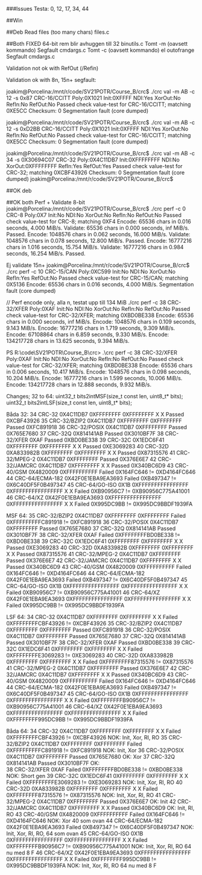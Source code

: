 ###Issues
 Testa: 0, 12, 17, 34, 44 


##Win

##Deb
Read files (too many chars)                                    files.c


##Both
FIXED   64-bit rem blir avhuggen till 32                                binutils.c
Tomt -m (oavsett kommando)                     Segfault         cmdargs.c
Tomt -c (oavsett kommando) el outofrange       Segfault         cmdargs.c





Validation not ok with RefOut (/Refin)

Validation ok with 8n, 15n+ segfault:

joakim@Porcelina:/mnt/r/code/SV21POTR/Course_B/crc$ ./crc val -m AB -c 12 -s 0x87
CRC-16/CCITT   Poly:0X1021   Init:0XFFFF   NDI:Yes   XorOut:No   RefIn:No   RefOut:No
Passed check value-test for CRC-16/CCITT; matching 0XE5CC
Checksum:               0
Segmentation fault (core dumped)

joakim@Porcelina:/mnt/r/code/SV21POTR/Course_B/crc$ ./crc val -m AB -c 12 -s 0xD2BB
CRC-16/CCITT   Poly:0X1021   Init:0XFFFF   NDI:Yes   XorOut:No   RefIn:No   RefOut:No
Passed check value-test for CRC-16/CCITT; matching 0XE5CC
Checksum:               0
Segmentation fault (core dumped)

joakim@Porcelina:/mnt/r/code/SV21POTR/Course_B/crc$ ./crc val -m AB -c 34 -s 0X30694C07
CRC-32   Poly:0X4C11DB7   Init:0XFFFFFFFF   NDI:No   XorOut:0XFFFFFFFF   RefIn:Yes   RefOut:Yes
Passed check value-test for CRC-32; matching 0XCBF43926
Checksum:               0
Segmentation fault (core dumped)
joakim@Porcelina:/mnt/r/code/SV21POTR/Course_B/crc$



##OK deb


##OK both
Perf + Validate 8-bit 
joakim@Porcelina:/mnt/r/code/SV21POTR/Course_B/crc$ ./crc perf -c 0
CRC-8   Poly:0X7   Init:No   NDI:No   XorOut:No   RefIn:No   RefOut:No
Passed check value-test for CRC-8; matching 0XF4
  Encode: 65536 chars in 0.016 seconds, 4.000 MiB/s.
Validate: 65536 chars in 0.000 seconds,   inf MiB/s. Passed.
  Encode: 1048576 chars in 0.062 seconds, 16.000 MiB/s.
Validate: 1048576 chars in 0.078 seconds, 12.800 MiB/s. Passed.
  Encode: 16777216 chars in 1.016 seconds, 15.754 MiB/s.
Validate: 16777216 chars in 0.984 seconds, 16.254 MiB/s. Passed.

Ej validate 15n+
joakim@Porcelina:/mnt/r/code/SV21POTR/Course_B/crc$ ./crc perf -c 10
CRC-15/CAN   Poly:0XC599   Init:No   NDI:No   XorOut:No   RefIn:Yes   RefOut:No
Passed check value-test for CRC-15/CAN; matching 0X5136
  Encode: 65536 chars in 0.016 seconds, 4.000 MiB/s.
Segmentation fault (core dumped)

// Perf encode only, alla n, testat upp till 134 MiB
./crc perf -c 38
CRC-32/XFER   Poly:0XAF   Init:No   NDI:No   XorOut:No   RefIn:No   RefOut:No
Passed check value-test for CRC-32/XFER; matching 0XBD0BE338
  Encode: 65536 chars in 0.000 seconds,   inf MiB/s.
  Encode: 1048576 chars in 0.109 seconds, 9.143 MiB/s.
  Encode: 16777216 chars in 1.719 seconds, 9.309 MiB/s.
  Encode: 67108864 chars in 6.859 seconds, 9.330 MiB/s.
  Encode: 134217728 chars in 13.625 seconds, 9.394 MiB/s.

PS R:\code\SV21POTR\Course_B\crc> .\crc perf -c 38
CRC-32/XFER   Poly:0XAF   Init:No   NDI:No   XorOut:No   RefIn:No   RefOut:No
Passed check value-test for CRC-32/XFER; matching 0XBD0BE338
  Encode: 65536 chars in 0.006 seconds, 10.417 MiB/s.
  Encode: 1048576 chars in 0.098 seconds, 10.204 MiB/s.
  Encode: 16777216 chars in 1.599 seconds, 10.006 MiB/s.
  Encode: 134217728 chars in 12.888 seconds, 9.932 MiB/s.





Changes; 32 to 64:
uint32_t bits2intMSF(size_t const len, uint8_t* bits);
uint32_t bits2intLSF(size_t const len, uint8_t* bits);
<!-- typedef uint32_t (*bits2int_t)(size_t const len, uint8_t* bits); -->

Båda 32:
   34           CRC-32          0X4C11DB7         0XFFFFFFFF              0XFFFFFFFF    X     X   Passed 0XCBF43926
   35     CRC-32/BZIP2          0X4C11DB7         0XFFFFFFFF              0XFFFFFFFF              Passed 0XFC891918
   36     CRC-32/POSIX          0X4C11DB7                                 0XFFFFFFFF              Passed 0X765E7680
   37          CRC-32Q         0X814141AB                                                         Passed 0X3010BF7F
   38      CRC-32/XFER               0XAF                                                         Passed 0XBD0BE338
   39          CRC-32C         0X1EDC6F41         0XFFFFFFFF              0XFFFFFFFF    X     X   Passed 0XE3069283
   40          CRC-32D         0XA833982B         0XFFFFFFFF              0XFFFFFFFF    X     X   Passed 0X87315576
   41    CRC-32/MPEG-2          0X4C11DB7         0XFFFFFFFF                                      Passed 0X376E6E7
   42    CRC-32/JAMCRC          0X4C11DB7         0XFFFFFFFF                            X     X   Passed 0X340BC6D9
   43       CRC-40/GSM          0X4820009                               0XFFFFFFFFFF              Failed 0X164FC646 != 0XD4164FC646
   44  CRC-64/ECMA-182 0X42F0E1EBA9EA3693                                                         Failed 0XB497347 != 0X6C40DF5F0B497347
   45    CRC-64/GO-ISO               0X1B 0XFFFFFFFFFFFFFFFF      0XFFFFFFFFFFFFFFFF    X     X   Failed 0XB90956C7 != 0XB90956C775A41001
   46        CRC-64/XZ 0X42F0E1EBA9EA3693 0XFFFFFFFFFFFFFFFF      0XFFFFFFFFFFFFFFFF    X     X   Failed 0X995DC9BB != 0X995DC9BBDF1939FA

MSF 64:
   35     CRC-32/BZIP2          0X4C11DB7         0XFFFFFFFF              0XFFFFFFFF              Failed 0XFFFFFFFFFC891918 != 0XFC891918
   36     CRC-32/POSIX          0X4C11DB7                                 0XFFFFFFFF              Passed 0X765E7680
   37          CRC-32Q         0X814141AB                                                         Passed 0X3010BF7F
   38      CRC-32/XFER               0XAF                                                         Failed 0XFFFFFFFFBD0BE338 != 0XBD0BE338
   39          CRC-32C         0X1EDC6F41         0XFFFFFFFF              0XFFFFFFFF    X     X   Passed 0XE3069283
   40          CRC-32D         0XA833982B         0XFFFFFFFF              0XFFFFFFFF    X     X   Passed 0X87315576
   41    CRC-32/MPEG-2          0X4C11DB7         0XFFFFFFFF                                      Passed 0X376E6E7
   42    CRC-32/JAMCRC          0X4C11DB7         0XFFFFFFFF                            X     X   Passed 0X340BC6D9
   43       CRC-40/GSM          0X4820009                               0XFFFFFFFFFF              Failed 0X164FC646 != 0XD4164FC646
   44  CRC-64/ECMA-182 0X42F0E1EBA9EA3693                                                         Failed 0XB497347 != 0X6C40DF5F0B497347
   45    CRC-64/GO-ISO               0X1B 0XFFFFFFFFFFFFFFFF      0XFFFFFFFFFFFFFFFF    X     X   Failed 0XB90956C7 != 0XB90956C775A41001
   46        CRC-64/XZ 0X42F0E1EBA9EA3693 0XFFFFFFFFFFFFFFFF      0XFFFFFFFFFFFFFFFF    X     X   Failed 0X995DC9BB != 0X995DC9BBDF1939FA

LSF 64:
   34           CRC-32          0X4C11DB7         0XFFFFFFFF              0XFFFFFFFF    X     X   Failed 0XFFFFFFFFCBF43926 != 0XCBF43926
   35     CRC-32/BZIP2          0X4C11DB7         0XFFFFFFFF              0XFFFFFFFF              Passed 0XFC891918
   36     CRC-32/POSIX          0X4C11DB7                                 0XFFFFFFFF              Passed 0X765E7680
   37          CRC-32Q         0X814141AB                                                         Passed 0X3010BF7F
   38      CRC-32/XFER               0XAF                                                         Passed 0XBD0BE338
   39          CRC-32C         0X1EDC6F41         0XFFFFFFFF              0XFFFFFFFF    X     X   Failed 0XFFFFFFFFE3069283 != 0XE3069283
   40          CRC-32D         0XA833982B         0XFFFFFFFF              0XFFFFFFFF    X     X   Failed 0XFFFFFFFF87315576 != 0X87315576
   41    CRC-32/MPEG-2          0X4C11DB7         0XFFFFFFFF                                      Passed 0X376E6E7
   42    CRC-32/JAMCRC          0X4C11DB7         0XFFFFFFFF                            X     X   Passed 0X340BC6D9
   43       CRC-40/GSM          0X4820009                               0XFFFFFFFFFF              Failed 0X164FC646 != 0XD4164FC646
   44  CRC-64/ECMA-182 0X42F0E1EBA9EA3693                                                         Failed 0XB497347 != 0X6C40DF5F0B497347
   45    CRC-64/GO-ISO               0X1B 0XFFFFFFFFFFFFFFFF      0XFFFFFFFFFFFFFFFF    X     X   Failed 0XFFFFFFFFB90956C7 != 0XB90956C775A41001
   46        CRC-64/XZ 0X42F0E1EBA9EA3693 0XFFFFFFFFFFFFFFFF      0XFFFFFFFFFFFFFFFF    X     X   Failed 0XFFFFFFFF995DC9BB != 0X995DC9BBDF1939FA

Båda 64:
   34           CRC-32          0X4C11DB7         0XFFFFFFFF              0XFFFFFFFF    X     X   Failed 0XFFFFFFFFCBF43926 != 0XCBF43926               NOK: Init, Xor, RI, RO
   35     CRC-32/BZIP2          0X4C11DB7         0XFFFFFFFF              0XFFFFFFFF              Failed 0XFFFFFFFFFC891918 != 0XFC891918               NOK: Init, Xor 
   36     CRC-32/POSIX          0X4C11DB7                                 0XFFFFFFFF              Passed 0X765E7680                                      OK:       Xor
   37          CRC-32Q         0X814141AB                                                         Passed 0X3010BF7F                                      OK:      
   38      CRC-32/XFER               0XAF                                                         Failed 0XFFFFFFFFBD0BE338 != 0XBD0BE338               NOK:   Short gen
   39          CRC-32C         0X1EDC6F41         0XFFFFFFFF              0XFFFFFFFF    X     X   Failed 0XFFFFFFFFE3069283 != 0XE3069283               NOK: Init, Xor, RI, RO
   40          CRC-32D         0XA833982B         0XFFFFFFFF              0XFFFFFFFF    X     X   Failed 0XFFFFFFFF87315576 != 0X87315576               NOK: Init, Xor, RI, RO
   41    CRC-32/MPEG-2          0X4C11DB7         0XFFFFFFFF                                      Passed 0X376E6E7                                       OK: Init
   42    CRC-32/JAMCRC          0X4C11DB7         0XFFFFFFFF                            X     X   Passed 0X340BC6D9                                      OK: Init,      RI, RO
   43       CRC-40/GSM          0X4820009                               0XFFFFFFFFFF              Failed 0X164FC646 != 0XD4164FC646                     NOK:       Xor           40 som ovan
   44  CRC-64/ECMA-182 0X42F0E1EBA9EA3693                                                         Failed 0XB497347 != 0X6C40DF5F0B497347                NOK: Init, Xor, RI, RO,  64 som ovan 
   45    CRC-64/GO-ISO               0X1B 0XFFFFFFFFFFFFFFFF      0XFFFFFFFFFFFFFFFF    X     X   Failed 0XFFFFFFFFB90956C7 != 0XB90956C775A41001       NOK: Init, Xor, RI, RO   64 nu med 8 F
   46        CRC-64/XZ 0X42F0E1EBA9EA3693 0XFFFFFFFFFFFFFFFF      0XFFFFFFFFFFFFFFFF    X     X   Failed 0XFFFFFFFF995DC9BB != 0X995DC9BBDF1939FA       NOK: Init, Xor, RI, RO   64 nu med 8 F

